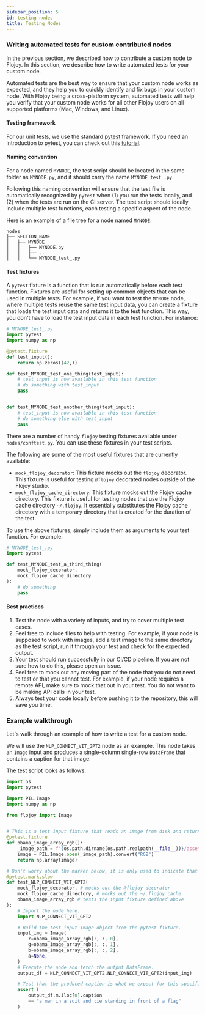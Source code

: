 ```yaml
---
sidebar_position: 5
id: testing-nodes
title: Testing Nodes
---
```


### Writing automated tests for custom contributed nodes

In the previous section, we described how to contribute a custom node to Flojoy. In this section, we describe how to write automated tests for your custom node. 

Automated tests are the best way to ensure that your custom node works as expected, and they help you to quickly identify and fix bugs in your custom node. With Flojoy being a cross-platform system, automated tests will help you verify that your custom node works for all other Flojoy users on all supported platforms (Mac, Windows, and Linux).

#### Testing framework

For our unit tests, we use the standard [pytest](https://docs.pytest.org/en/stable/) framework. If you need an introduction to pytest, you can check out this [tutorial](https://realpython.com/pytest-python-testing/).

#### Naming convention

For a node named `MYNODE`, the test script should be located in the same folder as `MYNODE.py`, and it should carry the name `MYNODE_test_.py`. 

Following this naming convention will ensure that the test file is automatically recognized by `pytest` when (1) you run the tests locally, and (2) when the tests are run on the CI server. The test script should ideally include multiple test functions, each testing a specific aspect of the node.

Here is an example of a file tree for a node named `MYNODE`:

```
nodes
├── SECTION_NAME
│   ├── MYNODE
│   │   ├── MYNODE.py
│   │   ├── ...
│   │   └── MYNODE_test_.py
```

#### Test fixtures

A `pytest` fixture is a function that is run automatically before each test function. Fixtures are useful for setting up common objects that can be used in multiple tests. For example, if you want to test the `MYNODE` node, where multiple tests reuse the same test input data, you can create a fixture that loads the test input data and returns it to the test function. This way, you don't have to load the test input data in each test function. For instance:

```python
# MYNODE_test_.py
import pytest
import numpy as np

@pytest.fixture
def test_input():
    return np.zeros((42,))

def test_MYNODE_test_one_thing(test_input):
    # test_input is now available in this test function
    # do something with test_input
    pass


def test_MYNODE_test_another_thing(test_input):
    # test_input is now available in this test function
    # do something else with test_input
    pass
```

There are a number of handy `flojoy` testing fixtures available under `nodes/conftest.py`. You can use these fixtures in your test scripts. 

The following are some of the most useful fixtures that are currently available:

- `mock_flojoy_decorator`: This fixture mocks out the `flojoy` decorator. This fixture is useful for testing `@flojoy` decorated nodes outside of the Flojoy studio.
- `mock_flojoy_cache_directory`: This fixture mocks out the Flojoy cache directory. This fixture is useful for testing nodes that use the Flojoy cache directory `~/.flojoy`. It essentially substitutes the Flojoy cache directory with a temporary directory that is created for the duration of the test.

To use the above fixtures, simply include them as arguments to your test function. For example:

```python
# MYNODE_test_.py
import pytest

def test_MYNODE_test_a_third_thing(
    mock_flojoy_decorator,
    mock_flojoy_cache_directory
):
    # do something
    pass
```

#### Best practices

1. Test the node with a variety of inputs, and try to cover multiple test cases.
2. Feel free to include files to help with testing. For example, if your node is supposed to work with images, add a test image to the same directory as the test script, run it through your test and check for the expected output.
3. Your test should run successfully in our CI/CD pipeline. If you are not sure how to do this, please open an issue.
4. Feel free to mock out any moving part of the node that you do not need to test or that you cannot test. For example, if your node requires a remote API, make sure to mock that out in your test. You do not want to be making API calls in your test.
5. Always test your code locally before pushing it to the repository, this will save you time.

### Example walkthrough

Let's walk through an example of how to write a test for a custom node. 

We will use the `NLP_CONNECT_VIT_GPT2` node as an example. This node takes an `Image` input and produces a single-column single-row `DataFrame` that contains a caption for that image.

The test script looks as follows:

```python
import os
import pytest

import PIL.Image
import numpy as np

from flojoy import Image


# This is a test input fixture that reads an image from disk and returns it as a numpy array.
@pytest.fixture
def obama_image_array_rgb():
    _image_path = f"{os.path.dirname(os.path.realpath(__file__))}/assets/President_Barack_Obama.jpg"
    image = PIL.Image.open(_image_path).convert("RGB")
    return np.array(image)

# Don't worry about the marker below, it is only used to indicate that this test is slow.
@pytest.mark.slow
def test_NLP_CONNECT_VIT_GPT2(
    mock_flojoy_decorator, # mocks out the @flojoy decorator
    mock_flojoy_cache_directory, # mocks out the ~/.flojoy cache
    obama_image_array_rgb # tests the input fixture defined above
):
    # Import the node here.
    import NLP_CONNECT_VIT_GPT2

    # Build the test input Image object from the pytest fixture.
    input_img = Image(
        r=obama_image_array_rgb[:, :, 0],
        g=obama_image_array_rgb[:, :, 1],
        b=obama_image_array_rgb[:, :, 2],
        a=None,
    )
    # Execute the node and fetch the output DataFrame.
    output_df = NLP_CONNECT_VIT_GPT2.NLP_CONNECT_VIT_GPT2(input_img)

    # Test that the produced caption is what we expect for this specific test image.
    assert (
        output_df.m.iloc[0].caption
        == "a man in a suit and tie standing in front of a flag"
    )
```
